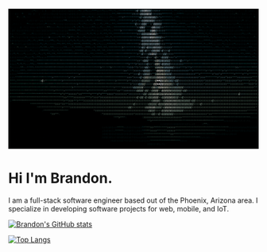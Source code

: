 ![stars](stars.gif)

# Hi I'm Brandon.

I am a full-stack software engineer based out of the Phoenix, Arizona area. I specialize in developing software projects for web, mobile, and IoT.


[![Brandon's GitHub stats](https://github-readme-stats.vercel.app/api?username=stepintime)](https://github.com/anuraghazra/github-readme-stats?count_private=true&show_icons=true&include_all_commits=true&theme=github_dark)

[![Top Langs](https://github-readme-stats.vercel.app/api/top-langs/?username=stepintime)](https://github.com/anuraghazra/github-readme-stats?theme=github_dark&layout=compact)
